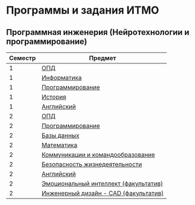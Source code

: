 # Программы и задания ИТМО
## Программная инженерия (Нейротехнологии и программирование)
| Семестр | Предмет                                                                                                                                                                |
|---------|------------------------------------------------------------------------------------------------------------------------------------------------------------------------|
| 1       | [ОПД](https://github.com/VeraKasianenko/ITMO_Software_engineering/tree/main/1_term_Software_engineering/OPD)                                                           |
| 1       | [Информатика](https://github.com/VeraKasianenko/ITMO_Software_engineering/tree/main/1_term_Software_engineering/Informatic)                                            | 
| 1       | [Программирование](https://github.com/VeraKasianenko/ITMO_Software_engineering/tree/main/1_term_Software_engineering/Programming)                                      |
| 1       | [История](https://github.com/VeraKasianenko/ITMO_Software_engineering/tree/main/1_term_ICT/History)                                                                    |
| 1       | [Английский](https://github.com/VeraKasianenko/ITMO_Software_engineering/tree/main/1_term_ICT/English)                                                                 |
| 2       | [ОПД](https://github.com/VeraKasianenko/OPD_web)                                                                                                                       | 
| 2       | [Программирование](https://github.com/VeraKasianenko/ITMO_Software_engineering/tree/main/2_term_Software_engineering/Programming)                                      | 
| 2       | [Базы данных](https://github.com/VeraKasianenko/ITMO_Software_engineering/tree/main/2_term_Software_engineering/Database/)                                             |
| 2       | [Математика](https://github.com/VeraKasianenko/ITMO_Software_engineering/tree/main/2_term_Software_engineering/Mathematics)                                            |
| 2       | [Коммуникации и командообразование](https://github.com/VeraKasianenko/ITMO_Software_engineering/tree/main/2_term_Software_engineering/Communication_and_team_building) |
| 2       | [Безопасность жизнедеятельности](https://github.com/VeraKasianenko/ITMO_Software_engineering/tree/main/2_term_Software_engineering/Life_safety)                        |
| 2       | [Английский](https://github.com/VeraKasianenko/ITMO_Software_engineering/tree/main/2_term_Software_engineering/English)                                                |
| 2       | [Эмоциональный интеллект (факультатив)](https://github.com/VeraKasianenko/ITMO_Software_engineering/tree/main/2_term_Software_engineering/EQ)                          |
| 2       | [Инженерный дизайн - CAD (факультатив)](https://github.com/VeraKasianenko/ITMO_Software_engineering/tree/main/2_term_Software_engineering/Engineering_Design_CAD)      |
